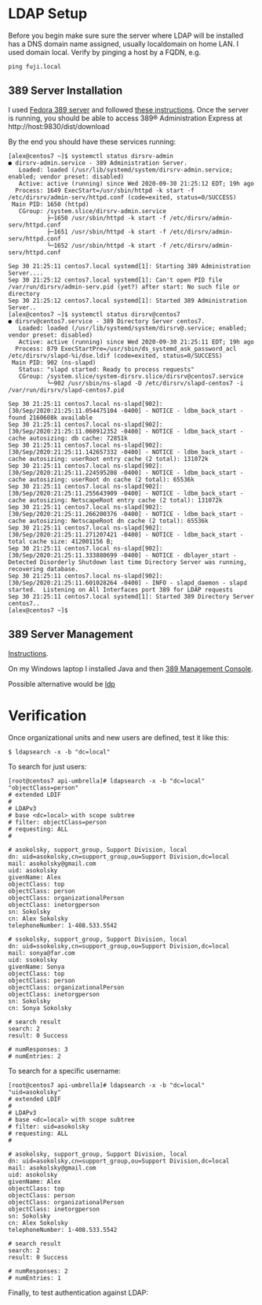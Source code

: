 # LDAP Setup

Before you begin make sure sure the server where LDAP will be installed has a DNS domain name assigned, 
usually localdomain on home LAN.  I used domain local.
Verify by pinging a host by a FQDN, e.g. 
```
ping fuji.local
```
## 389 Server Installation

I used 
[Fedora 389 server](https://en.wikipedia.org/wiki/389_Directory_Server)
and followed 
[these instructions](https://webhostinggeeks.com/howto/setup-389-directory-server-on-centos-7/).
Once the server is running, you should be able to access
389® Administration Express at http://host:9830/dist/download

By the end you should have these services running:
```
[alex@centos7 ~]$ systemctl status dirsrv-admin
● dirsrv-admin.service - 389 Administration Server.
   Loaded: loaded (/usr/lib/systemd/system/dirsrv-admin.service; enabled; vendor preset: disabled)
   Active: active (running) since Wed 2020-09-30 21:25:12 EDT; 19h ago
  Process: 1649 ExecStart=/usr/sbin/httpd -k start -f /etc/dirsrv/admin-serv/httpd.conf (code=exited, status=0/SUCCESS)
 Main PID: 1650 (httpd)
   CGroup: /system.slice/dirsrv-admin.service
           ├─1650 /usr/sbin/httpd -k start -f /etc/dirsrv/admin-serv/httpd.conf
           ├─1651 /usr/sbin/httpd -k start -f /etc/dirsrv/admin-serv/httpd.conf
           └─1652 /usr/sbin/httpd -k start -f /etc/dirsrv/admin-serv/httpd.conf

Sep 30 21:25:11 centos7.local systemd[1]: Starting 389 Administration Server....
Sep 30 21:25:12 centos7.local systemd[1]: Can't open PID file /var/run/dirsrv/admin-serv.pid (yet?) after start: No such file or directory
Sep 30 21:25:12 centos7.local systemd[1]: Started 389 Administration Server..
[alex@centos7 ~]$ systemctl status dirsrv@centos7
● dirsrv@centos7.service - 389 Directory Server centos7.
   Loaded: loaded (/usr/lib/systemd/system/dirsrv@.service; enabled; vendor preset: disabled)
   Active: active (running) since Wed 2020-09-30 21:25:11 EDT; 19h ago
  Process: 879 ExecStartPre=/usr/sbin/ds_systemd_ask_password_acl /etc/dirsrv/slapd-%i/dse.ldif (code=exited, status=0/SUCCESS)
 Main PID: 902 (ns-slapd)
   Status: "slapd started: Ready to process requests"
   CGroup: /system.slice/system-dirsrv.slice/dirsrv@centos7.service
           └─902 /usr/sbin/ns-slapd -D /etc/dirsrv/slapd-centos7 -i /var/run/dirsrv/slapd-centos7.pid

Sep 30 21:25:11 centos7.local ns-slapd[902]: [30/Sep/2020:21:25:11.054475104 -0400] - NOTICE - ldbm_back_start - found 2160608k available
Sep 30 21:25:11 centos7.local ns-slapd[902]: [30/Sep/2020:21:25:11.060912352 -0400] - NOTICE - ldbm_back_start - cache autosizing: db cache: 72851k
Sep 30 21:25:11 centos7.local ns-slapd[902]: [30/Sep/2020:21:25:11.142657332 -0400] - NOTICE - ldbm_back_start - cache autosizing: userRoot entry cache (2 total): 131072k
Sep 30 21:25:11 centos7.local ns-slapd[902]: [30/Sep/2020:21:25:11.224595208 -0400] - NOTICE - ldbm_back_start - cache autosizing: userRoot dn cache (2 total): 65536k
Sep 30 21:25:11 centos7.local ns-slapd[902]: [30/Sep/2020:21:25:11.255643909 -0400] - NOTICE - ldbm_back_start - cache autosizing: NetscapeRoot entry cache (2 total): 131072k
Sep 30 21:25:11 centos7.local ns-slapd[902]: [30/Sep/2020:21:25:11.266200376 -0400] - NOTICE - ldbm_back_start - cache autosizing: NetscapeRoot dn cache (2 total): 65536k
Sep 30 21:25:11 centos7.local ns-slapd[902]: [30/Sep/2020:21:25:11.271207421 -0400] - NOTICE - ldbm_back_start - total cache size: 412001156 B;
Sep 30 21:25:11 centos7.local ns-slapd[902]: [30/Sep/2020:21:25:11.333880699 -0400] - NOTICE - dblayer_start - Detected Disorderly Shutdown last time Directory Server was running, recovering database.
Sep 30 21:25:11 centos7.local ns-slapd[902]: [30/Sep/2020:21:25:11.601028264 -0400] - INFO - slapd_daemon - slapd started.  Listening on All Interfaces port 389 for LDAP requests
Sep 30 21:25:11 centos7.local systemd[1]: Started 389 Directory Server centos7..
[alex@centos7 ~]$
```

## 389 Server Management

[Instructions](https://www.unixmen.com/manage-389-directory-server-graphically-using-389-management-console/).

On my Windows laptop I installed Java and then
[389 Management Console](https://directory.fedoraproject.org/docs/389ds/releases/release-windows-console-1-1-15.html).

Possible alternative would be 
[ldp](https://www.active-directory-security.com/2016/06/ldp-for-active-directory-download-usage-tutorial-and-examples.html)

# Verification

Once organizational units and new users are defined, test it like this:

```
$ ldapsearch -x -b "dc=local"
```

To search for just users:
```
[root@centos7 api-umbrella]# ldapsearch -x -b "dc=local" "objectClass=person"
# extended LDIF
#
# LDAPv3
# base <dc=local> with scope subtree
# filter: objectClass=person
# requesting: ALL
#

# asokolsky, support_group, Support Division, local
dn: uid=asokolsky,cn=support_group,ou=Support Division,dc=local
mail: asokolsky@gmail.com
uid: asokolsky
givenName: Alex
objectClass: top
objectClass: person
objectClass: organizationalPerson
objectClass: inetorgperson
sn: Sokolsky
cn: Alex Sokolsky
telephoneNumber: 1-408.533.5542

# ssokolsky, support_group, Support Division, local
dn: uid=ssokolsky,cn=support_group,ou=Support Division,dc=local
mail: sonya@far.com
uid: ssokolsky
givenName: Sonya
objectClass: top
objectClass: person
objectClass: organizationalPerson
objectClass: inetorgperson
sn: Sokolsky
cn: Sonya Sokolsky

# search result
search: 2
result: 0 Success

# numResponses: 3
# numEntries: 2
```

To search for a specific username:

```
[root@centos7 api-umbrella]# ldapsearch -x -b "dc=local" "uid=asokolsky"
# extended LDIF
#
# LDAPv3
# base <dc=local> with scope subtree
# filter: uid=asokolsky
# requesting: ALL
#

# asokolsky, support_group, Support Division, local
dn: uid=asokolsky,cn=support_group,ou=Support Division,dc=local
mail: asokolsky@gmail.com
uid: asokolsky
givenName: Alex
objectClass: top
objectClass: person
objectClass: organizationalPerson
objectClass: inetorgperson
sn: Sokolsky
cn: Alex Sokolsky
telephoneNumber: 1-408.533.5542

# search result
search: 2
result: 0 Success

# numResponses: 2
# numEntries: 1

```

Finally, to test authentication against LDAP:

```


```
